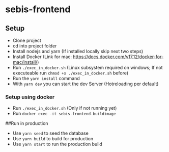 # sebis-frontend

## Setup
* Clone project
* cd into project folder
* Install nodejs and yarn (If installed locally skip next two steps)
* Install Docker (Link for mac: https://docs.docker.com/v17.12/docker-for-mac/install/)
* Run `./exec_in_docker.sh` (Linux subsystem required on windows; If not executeable run `chmod +x ./exec_in_docker.sh` before)
* Run the `yarn install` command
* With `yarn dev` you can start the dev Server (Hotreloading per default)


### Setup using docker
* Run `./exec_in_docker.sh` (Only if not running yet)
* Run `docker exec -it sebis-frontend-buildimage`

##Run in production
* Use `yarn seed` to seed the database
* Use `yarn build` to build for production
* Use `yarn start` to run the production build
